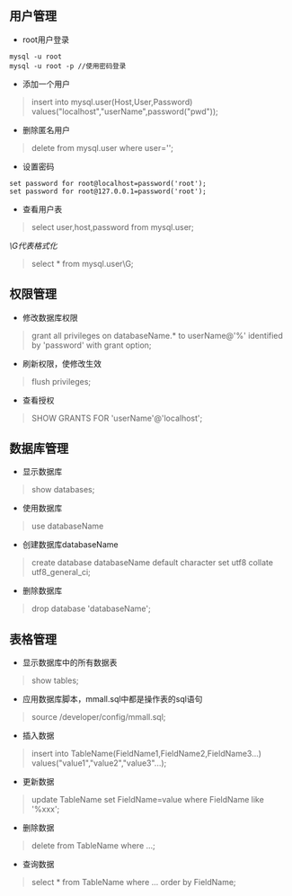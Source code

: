 ## **用户管理**

* root用户登录

```
mysql -u root
mysql -u root -p //使用密码登录
```

* 添加一个用户

> insert into mysql.user\(Host,User,Password\) values\("localhost","userName",password\("pwd"\)\);

* 删除匿名用户

> delete from mysql.user where user='';

* 设置密码

```
set password for root@localhost=password('root');
set password for root@127.0.0.1=password('root');
```

* 查看用户表

> select user,host,password from mysql.user;

_\G代表格式化_

> select \* from mysql.user\G;

## **权限管理**

* 修改数据库权限

> grant all privileges on databaseName.\* to userName@'%' identified by 'password' with grant option;

* 刷新权限，使修改生效

> flush privileges;

* 查看授权

> SHOW GRANTS FOR 'userName'@'localhost';

## 数据库管理

* 显示数据库

> show databases;

* 使用数据库

> use databaseName

* 创建数据库databaseName

> create database databaseName default character set utf8 collate utf8\_general\_ci;

* 删除数据库

> drop database 'databaseName';

## 表格管理

* 显示数据库中的所有数据表

> show tables;

* 应用数据库脚本，mmall.sql中都是操作表的sql语句

> source /developer/config/mmall.sql;

* 插入数据

> insert into TableName\(FieldName1,FieldName2,FieldName3...\) values\("value1","value2","value3"...\);

* 更新数据

> update TableName set FieldName=value where FieldName like '%xxx';

* 删除数据

> delete from TableName where ...;

* 查询数据

> select \* from TableName where ... order by FieldName;



